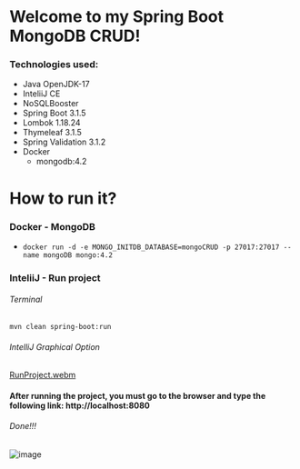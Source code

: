 # Welcome to my Spring Boot MongoDB CRUD!
### Technologies used: 
* Java OpenJDK-17
* InteliiJ CE
* NoSQLBooster
* Spring Boot 3.1.5
* Lombok 1.18.24
* Thymeleaf 3.1.5
* Spring Validation 3.1.2
* Docker
  * mongodb:4.2 

# How to run it?
### Docker - MongoDB
* ``` docker run -d -e MONGO_INITDB_DATABASE=mongoCRUD -p 27017:27017 --name mongoDB mongo:4.2 ```

### InteliiJ - Run project
###### Terminal 
``` mvn clean spring-boot:run ```
###### IntelliJ Graphical Option
[RunProject.webm](https://github.com/AlexLopezz/BootcampAWSoftware/assets/90531107/06de6184-b062-4e79-944b-04048152526c)

#### After running the project, you must go to the browser and type the following link: http://localhost:8080
###### Done!!!
![image](https://github.com/AlexLopezz/BootcampAWSoftware/assets/90531107/f204d837-4e7e-4359-9b49-cea5201ab29f)
